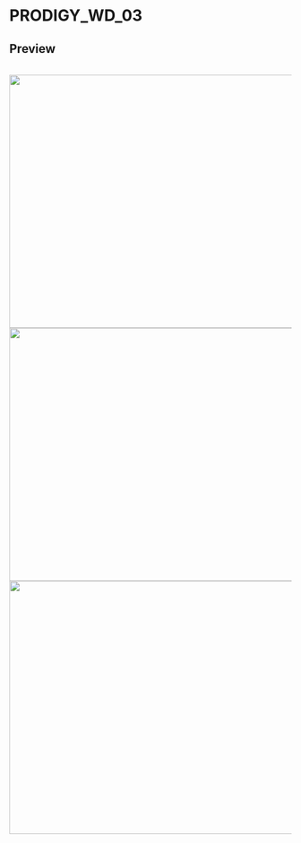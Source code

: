 # PRODIGY_WD_03
<h2>Preview </h2>
<br>
<img src="p1.pmg"  width="960" height="452">
<img src="p3.pmg"  width="960" height="452">
<img src="p2.pmg"  width="960" height="452">
